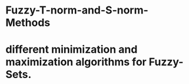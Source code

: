 # Fuzzy-T-norm-and-S-norm-Methods
# different minimization and maximization algorithms for Fuzzy-Sets.
